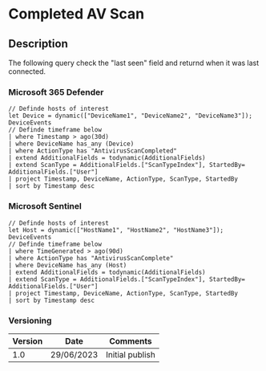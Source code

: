 # Completed AV Scan

## Description

The following query check the "last seen" field and returnd when it was last connected.

### Microsoft 365 Defender
```
// Definde hosts of interest
let Device = dynamic(["DeviceName1", "DeviceName2", "DeviceName3"]);
DeviceEvents
// Definde timeframe below
| where Timestamp > ago(30d)
| where DeviceName has_any (Device)
| where ActionType has "AntivirusScanCompleted"
| extend AdditionalFields = todynamic(AdditionalFields)
| extend ScanType = AdditionalFields.["ScanTypeIndex"], StartedBy= AdditionalFields.["User"]
| project Timestamp, DeviceName, ActionType, ScanType, StartedBy
| sort by Timestamp desc
```

### Microsoft Sentinel
```
// Definde hosts of interest
let Host = dynamic(["HostName1", "HostName2", "HostName3"]);
DeviceEvents
// Definde timeframe below
| where TimeGenerated > ago(90d)
| where ActionType has "AntivirusScanComplete"
| where DeviceName has_any (Host)
| extend AdditionalFields = todynamic(AdditionalFields)
| extend ScanType = AdditionalFields.["ScanTypeIndex"], StartedBy= AdditionalFields.["User"]
| project Timestamp, DeviceName, ActionType, ScanType, StartedBy
| sort by Timestamp desc
```

### Versioning
| Version       | Date          | Comments                               |
| ------------- |---------------| ---------------------------------------|
| 1.0           | 29/06/2023    | Initial publish                        |
